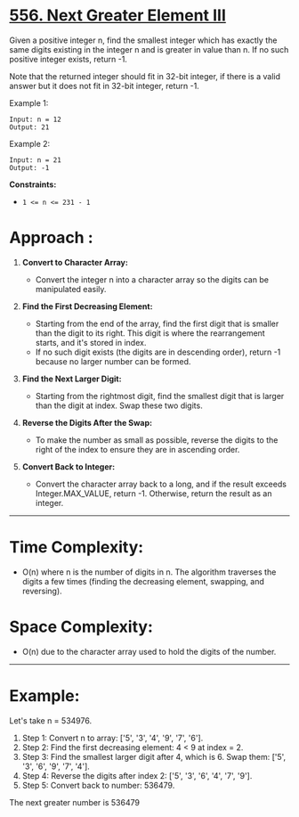 # [556. Next Greater Element III](https://leetcode.com/problems/next-greater-element-iii/description/)

Given a positive integer n, find the smallest integer which has exactly the same digits existing in the integer n and is greater in value than n. If no such positive integer exists, return -1.

Note that the returned integer should fit in 32-bit integer, if there is a valid answer but it does not fit in 32-bit integer, return -1.

 

Example 1:
```
Input: n = 12
Output: 21
```
Example 2:
```
Input: n = 21
Output: -1
 ```

**Constraints:**

- ```1 <= n <= 231 - 1```


# Approach :
1. **Convert to Character Array:**

    - Convert the integer n into a character array so the digits can be manipulated easily.
2. **Find the First Decreasing Element:**

    - Starting from the end of the array, find the first digit that is smaller than the digit to its right. This digit is where the rearrangement starts, and it's stored in index.
    - If no such digit exists (the digits are in descending order), return -1 because no larger number can be formed.
3. **Find the Next Larger Digit:**

    - Starting from the rightmost digit, find the smallest digit that is larger than the digit at index. Swap these two digits.
4. **Reverse the Digits After the Swap:**

    - To make the number as small as possible, reverse the digits to the right of the index to ensure they are in ascending order.
5. **Convert Back to Integer:**

    - Convert the character array back to a long, and if the result exceeds Integer.MAX_VALUE, return -1. Otherwise, return the result as an integer.

---

# Time Complexity:
- O(n) where n is the number of digits in n. The algorithm traverses the digits a few times (finding the decreasing element, swapping, and reversing).

# Space Complexity:
- O(n) due to the character array used to hold the digits of the number.

---

# Example:
Let's take n = 534976.

1. Step 1: Convert n to array: ['5', '3', '4', '9', '7', '6'].
2. Step 2: Find the first decreasing element: 4 < 9 at index = 2.
3. Step 3: Find the smallest larger digit after 4, which is 6. Swap them:
['5', '3', '6', '9', '7', '4'].
4. Step 4: Reverse the digits after index 2:
['5', '3', '6', '4', '7', '9'].
5. Step 5: Convert back to number: 536479.

The next greater number is 536479
